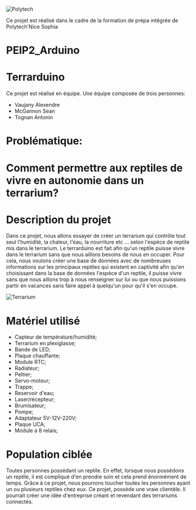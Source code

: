 ![Polytech](http://www.polytechnice.fr/jahia/jsp/jahia/templates/inc/img/polytech_nice-sophia.png)

Ce projet est réalisé dans le cadre de la formation de prépa intégrée de Polytech'Nice Sophia


# PEIP2_Arduino
# Terrarduino

Ce projet est réalisé en équipe.
Une équipe composée de trois personnes:
* Vaujany Alexendre
* McGannon Sean 
* Tognan Antonin

# Problématique: 
# Comment permettre aux reptiles de vivre en autonomie dans un terrarium?


# Description du projet

Dans ce projet, nous allons essayer de créer un terrarium qui contrôle tout seul l'humidité, la chaleur, l'eau, la nourriture etc ...
selon l'espèce de reptile mis dans le terrarium.
Le terrarduino est fait afin qu'un reptile puisse vivre dans le terrarium sans que nous aillons besoins de nous en occuper.
Pour cela, nous voulons créer une base de données avec de nombreuses informations sur les principaux reptiles qui existent en captivité afin qu'en choisissant dans la base de données l'espèce d'un reptile, il puisse vivre sans que nous aillons trop à nous renseigner sur lui ou que nous puissions partir en vacances sans faire appel à quelqu'un pour qu'il s'en occupe.


![Terrarium](http://www.nouvellestechnologies.net/images/b/bio/biopod-diapo-2.jpg)


# Matériel utilisé

- Capteur de température/humidité;
- Terrarium en plexiglasse;
- Bande de LED;
- Plaque chauffante;
- Module RTC;
- Radiateur; 
- Peltier;
- Servo-moteur;
- Trappe;
- Reservoir d'eau;
- Laser/récepteur;
- Brumisateur;
- Pompe;
- Adaptateur 5V-12V-220V;
- Plaque UCA;
- Module à 8 relais;


# Population ciblée

Toutes personnes possédant un reptile.
En effet, lorsque nous possédons un reptile, il est compliqué d'en prendre soin et cela prend énormément de temps.
Grâce à ce projet, nous pourrons toucher toutes les personnes ayant un ou plusieurs reptiles chez eux.
Ce projet, possède une vraie clientèle. Il pourrait créer une idée d'entreprise créant et revendant des terrariums connectés.


